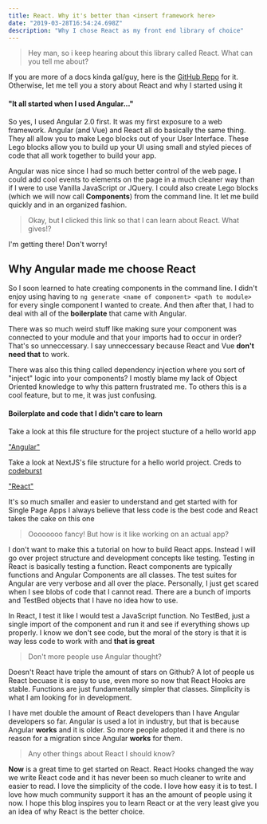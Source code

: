```yaml
---
title: React. Why it's better than <insert framework here>
date: "2019-03-28T16:54:24.698Z"
description: "Why I chose React as my front end library of choice"
---
```


> Hey man, so i keep hearing about this library called React. What can you tell me about?

If you are more of a docs kinda gal/guy, here is the [GitHub Repo](https://github.com/facebook/react) for it.
Otherwise, let me tell you a story about React and why I started using it

#### "It all started when I used Angular..."

So yes, I used Angular 2.0 first. It was my first exposure to a web framework. Angular (and Vue) and React all do basically the same thing.
They all allow you to make Lego blocks out of your User Interface. These Lego blocks allow you to build up your UI using small and styled pieces of code
that all work together to build your app.

Angular was nice since I had so much better control of the web page. I could
add cool events to elements on the page in a much cleaner way than if I were to use Vanilla JavaScript or JQuery.
I could also create Lego blocks (which we will now call **Components**) from the command line. It let me build quickly
and in an organized fashion.

> Okay, but I clicked this link so that I can learn about React. What gives!?

I'm getting there! Don't worry!

## Why Angular made me choose React

So I soon learned to hate creating components in the command line. I didn't enjoy using having to `ng generate <name of component> <path to module>`
for every single component I wanted to create. And then after that, I had to deal with all of the **boilerplate**
that came with Angular.

There was so much weird stuff like making sure your component was connected to your module
and that your imports had to occur in order? That's so unneccessary. I say unneccessary because React and Vue **don't need that** to work.

There was also this thing called dependency injection where you sort of "inject" logic into your components?
I mostly blame my lack of Object Oriented knowledge to why this pattern frustrated me. To others this is a cool
feature, but to me, it was just confusing.

#### Boilerplate and code that I didn't care to learn

Take a look at this file structure for the project stucture of a hello world app

["Angular"](./angular.gif)

Take a look at NextJS's file structure for a hello world project. Creds to [codeburst](https://codeburst.io/angularjs-4-101-6675076784aa)

["React"](./react.png)

It's so much smaller and easier to understand and get started with for Single Page Apps
I always believe that less code is the best code and React takes the cake on this one

> Oooooooo fancy! But how is it like working on an actual app?

I don't want to make this a tutorial on how to build React apps. Instead I will go over project structure and
development concepts like testing. Testing in React is basically testing a function. React components are typically
functions and Angular Components are all classes. The test suites for Angular are very verbose and all over the place.
Personally, I just get scared when I see blobs of code that I cannot read. There are a bunch of imports and TestBed
objects that I have no idea how to use.

In React, I test it like I would test a JavaScript function. No TestBed, just a single import of the component and run it
and see if everything shows up properly. I know we don't see code, but the moral of the story is that it is way less code
to work with and **that is great**

> Don't more people use Angular thought?

Doesn't React have triple the amount of stars on Github? A lot of people us React becuase it is easy to use, even more so
now that React Hooks are stable. Functions are just fundamentally simpler that classes. Simplicity is what I am looking
for in development.

I have met double the amount of React developers than I have Angular developers so far. Angular is used
a lot in industry, but that is because Angular **works** and it is older. So more people adopted it and there is no
reason for a migration since Angular **works** for them.

> Any other things about React I should know?

**Now** is a great time to get started on React. React Hooks changed the way we write React code and it has never
been so much cleaner to write and easier to read. I love the simplicity of the code. I love how easy it is to test.
I love how much community support it has an the amount of people using it now. I hope this blog inspires you to learn React
or at the very least give you an idea of why React is the better choice.

